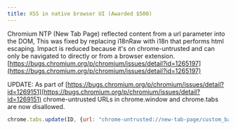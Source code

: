```yaml
---
title: XSS in native browser UI (Awarded $500)
---
```


Chromium NTP (New Tab Page) reflected content from a url parameter into the DOM, This was fixed by replacing i18nRaw with i18n that performs html escaping.
Impact is reduced because it's on chrome-untrusted and can only be navigated to directly or from a browser extension. [https://bugs.chromium.org/p/chromium/issues/detail?id=1265197](https://bugs.chromium.org/p/chromium/issues/detail?id=1265197)

UPDATE: As part of [https://bugs.chromium.org/p/chromium/issues/detail?id=1269151](https://bugs.chromium.org/p/chromium/issues/detail?id=1269151) chrome-untrusted URLs in chrome.window and chrome.tabs are now disallowed.
```js
chrome.tabs.update(ID, {url: "chrome-untrusted://new-tab-page/custom_background_image?url=https://a.a&size=%3C/style%3E%3Cscript%3Ealert(1)%3C/script%3E"}, console.log);
```
